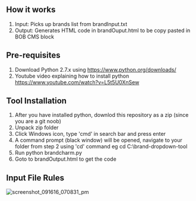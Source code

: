 ## How it works

1. Input: Picks up brands list from brandInput.txt
2. Output: Generates HTML code in brandOuput.html to be copy pasted in BOB CMS block

## Pre-requisites
1. Download Python 2.7.x using https://www.python.org/downloads/
2. Youtube video explaining how to install python https://www.youtube.com/watch?v=L5t5U0XnSew

## Tool Installation
1.  After you have installed python, downlod this repository as a zip (since you are a git noob)
2.  Unpack zip folder 
3.  Click Windows icon, type 'cmd' in search bar and press enter
4.  A command prompt (black window) will be opened, navigate to your folder from step 2 using 'cd' command
    eg cd C:\brand-dropdown-tool
5.  Run python brandcharm.py
6.  Goto to brandOutput.html to get the code

## Input File Rules

![screenshot_091616_070831_pm](https://cloud.githubusercontent.com/assets/20239180/18584108/4b2dbbd0-7c41-11e6-999a-3247e92aecde.jpg)
